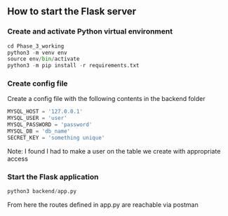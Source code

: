 ## How to start the Flask server

### Create and activate Python virtual environment
```python
cd Phase_3_working
python3 -m venv env
source env/bin/activate
python3 -m pip install -r requirements.txt
```

### Create config file
Create a config file with the following contents in the backend folder
```python
MYSQL_HOST = '127.0.0.1'
MYSQL_USER = 'user'
MYSQL_PASSWORD = 'password'
MYSQL_DB = 'db_name'
SECRET_KEY = 'something unique'
```

Note: I found I had to make a user on the table we create with appropriate access

### Start the Flask application
```python
python3 backend/app.py
```

From here the routes defined in app.py are reachable via postman
